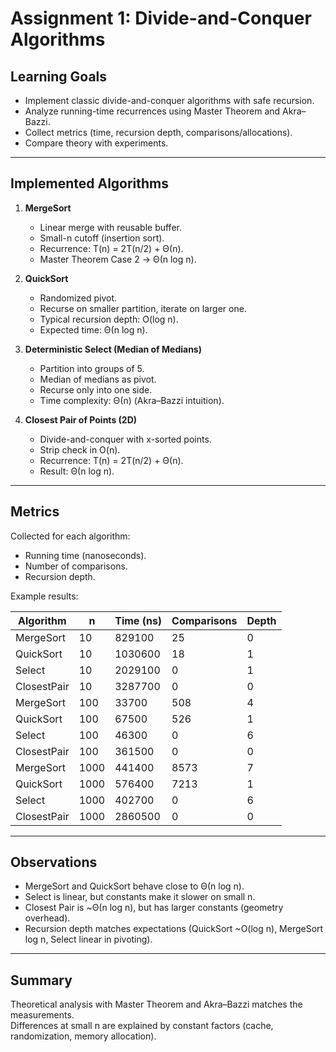 # Assignment 1: Divide-and-Conquer Algorithms

## Learning Goals
- Implement classic divide-and-conquer algorithms with safe recursion.
- Analyze running-time recurrences using Master Theorem and Akra–Bazzi.
- Collect metrics (time, recursion depth, comparisons/allocations).
- Compare theory with experiments.

---

## Implemented Algorithms
1. **MergeSort**
    - Linear merge with reusable buffer.
    - Small-n cutoff (insertion sort).
    - Recurrence: T(n) = 2T(n/2) + Θ(n).
    - Master Theorem Case 2 → Θ(n log n).

2. **QuickSort**
    - Randomized pivot.
    - Recurse on smaller partition, iterate on larger one.
    - Typical recursion depth: O(log n).
    - Expected time: Θ(n log n).

3. **Deterministic Select (Median of Medians)**
    - Partition into groups of 5.
    - Median of medians as pivot.
    - Recurse only into one side.
    - Time complexity: Θ(n) (Akra–Bazzi intuition).

4. **Closest Pair of Points (2D)**
    - Divide-and-conquer with x-sorted points.
    - Strip check in O(n).
    - Recurrence: T(n) = 2T(n/2) + Θ(n).
    - Result: Θ(n log n).

---

## Metrics
Collected for each algorithm:
- Running time (nanoseconds).
- Number of comparisons.
- Recursion depth.

Example results:

| Algorithm   | n    | Time (ns)  | Comparisons | Depth |
|-------------|------|------------|-------------|-------|
| MergeSort   | 10   | 829100     | 25          | 0     |
| QuickSort   | 10   | 1030600    | 18          | 1     |
| Select      | 10   | 2029100    | 0           | 1     |
| ClosestPair | 10   | 3287700    | 0           | 0     |
| MergeSort   | 100  | 33700      | 508         | 4     |
| QuickSort   | 100  | 67500      | 526         | 1     |
| Select      | 100  | 46300      | 0           | 6     |
| ClosestPair | 100  | 361500     | 0           | 0     |
| MergeSort   | 1000 | 441400     | 8573        | 7     |
| QuickSort   | 1000 | 576400     | 7213        | 1     |
| Select      | 1000 | 402700     | 0           | 6     |
| ClosestPair | 1000 | 2860500    | 0           | 0     |

---

## Observations
- MergeSort and QuickSort behave close to Θ(n log n).
- Select is linear, but constants make it slower on small n.
- Closest Pair is ~Θ(n log n), but has larger constants (geometry overhead).
- Recursion depth matches expectations (QuickSort ~O(log n), MergeSort log n, Select linear in pivoting).

---

## Summary
Theoretical analysis with Master Theorem and Akra–Bazzi matches the measurements.  
Differences at small n are explained by constant factors (cache, randomization, memory allocation).
